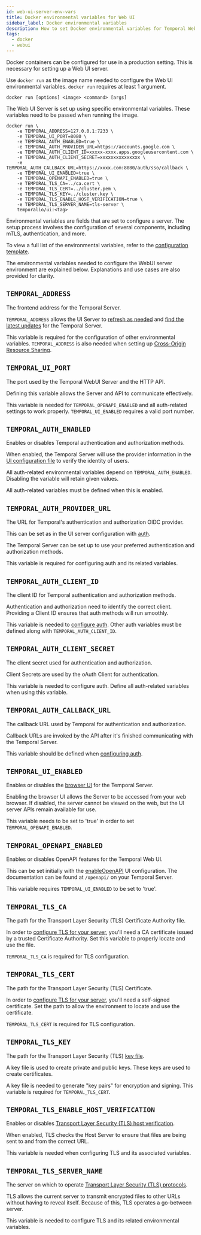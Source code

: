 ```yaml
---
id: web-ui-server-env-vars
title: Docker environmental variables for Web UI
sidebar_label: Docker environmental variables
description: How to set Docker environmental variables for Temporal Web UI.
tags:
  - docker
  - webui
---
```


Docker containers can be configured for use in a production setting.
This is necessary for setting up a Web UI server.

Use `docker run` as the image name needed to configure the Web UI environmental variables.
`docker run` requires at least 1 argument.

`docker run [options] <image> <command> [args]`

The Web UI Server is set up using specific environmental variables.
These variables need to be passed when running the image.

```
docker run \
    -e TEMPORAL_ADDRESS=127.0.0.1:7233 \
    -e TEMPORAL_UI_PORT=8080 \
    -e TEMPORAL_AUTH_ENABLED=true \
    -e TEMPORAL_AUTH_PROVIDER_URL=https://accounts.google.com \
    -e TEMPORAL_AUTH_CLIENT_ID=xxxxx-xxxx.apps.googleusercontent.com \
    -e TEMPORAL_AUTH_CLIENT_SECRET=xxxxxxxxxxxxxxx \
    -e TEMPORAL_AUTH_CALLBACK_URL=https://xxxx.com:8080/auth/sso/callback \
    -e TEMPORAL_UI_ENABLED=true \
    -e TEMPORAL_OPENAPI_ENABLED=true \
    -e TEMPORAL_TLS_CA=../ca.cert \
    -e TEMPORAL_TLS_CERT=../cluster.pem \
    -e TEMPORAL_TLS_KEY=../cluster.key \
    -e TEMPORAL_TLS_ENABLE_HOST_VERIFICATION=true \
    -e TEMPORAL_TLS_SERVER_NAME=tls-server \
    temporalio/ui:<tag>
```

Environmental variables are fields that are set to configure a server. The setup process involves the configuration of several components, including mTLS, authentication, and more.

To view a full list of the environmental variables, refer to the [configuration template](https://github.com/temporalio/ui-server/blob/main/docker/config_template.yaml).

The environmental variables needed to configure the WebUI server environment are explained below.
Explanations and use cases are also provided for clarity.

## `TEMPORAL_ADDRESS`

The frontend address for the Temporal Server.

`TEMPORAL_ADDRESS` allows the UI Server to [refresh as needed](/references/ui-configuration#refreshinterval) and [find the latest updates](/references/ui-configuration#notifyonnewversion) for the Temporal Server.

This variable is required for the configuration of other environmental variables.
`TEMPORAL_ADDRESS` is also needed when setting up [Cross-Origin Resource Sharing](/references/ui-configuration#cors).

## `TEMPORAL_UI_PORT`

The port used by the Temporal WebUI Server and the HTTP API.

Defining this variable allows the Server and API to communicate effectively.

This variable is needed for `TEMPORAL_OPENAPI_ENABLED` and all auth-related settings to work properly.
`TEMPORAL_UI_ENABLED` requires a valid port number.

## `TEMPORAL_AUTH_ENABLED`

Enables or disables Temporal authentication and authorization methods.

When enabled, the Temporal Server will use the provider information in the [UI configuration file](/references/ui-configuration#auth) to verify the identity of users.

All auth-related environmental variables depend on `TEMPORAL_AUTH_ENABLED`.
Disabling the variable will retain given values.

All auth-related variables must be defined when this is enabled.

## `TEMPORAL_AUTH_PROVIDER_URL`

The URL for Temporal's authentication and authorization OIDC provider.

This can be set as in the UI server configuration with [auth](/references/ui-configuration#auth).

The Temporal Server can be set up to use your preferred authentication and authorization methods.

This variable is required for configuring auth and its related variables.

## `TEMPORAL_AUTH_CLIENT_ID`

The client ID for Temporal authentication and authorization methods.

Authentication and authorization need to identify the correct client.
Providing a Client ID ensures that auth methods will run smoothly.

This variable is needed to [configure auth](/references/ui-configuration#auth).
Other auth variables must be defined along with `TEMPORAL_AUTH_CLIENT_ID`.

## `TEMPORAL_AUTH_CLIENT_SECRET`

The client secret used for authentication and authorization.

Client Secrets are used by the oAuth Client for authentication.

This variable is needed to configure auth.
Define all auth-related variables when using this variable.

## `TEMPORAL_AUTH_CALLBACK_URL`

The callback URL used by Temporal for authentication and authorization.

Callback URLs are invoked by the API after it's finished communicating with the Temporal Server.

This variable should be defined when [configuring auth](/references/ui-configuration#auth).

## `TEMPORAL_UI_ENABLED`

Enables or disables the [browser UI](/references/ui-configuration#enableui) for the Temporal Server.

Enabling the browser UI allows the Server to be accessed from your web browser.
If disabled, the server cannot be viewed on the web, but the UI server APIs remain available for use.

This variable needs to be set to 'true' in order to set `TEMPORAL_OPENAPI_ENABLED`.

## `TEMPORAL_OPENAPI_ENABLED`

Enables or disables OpenAPI features for the Temporal Web UI.

This can be set initially with the [enableOpenAPI](/references/ui-configuration#enableopenapi) UI configuration.
The documentation can be found at `/openapi/` on your Temporal Server.

This variable requires `TEMPORAL_UI_ENABLED` to be set to 'true'.

## `TEMPORAL_TLS_CA`

The path for the Transport Layer Security (TLS) Certificate Authority file.

In order to [configure TLS for your server](/references/ui-configuration#tls), you'll need a CA certificate issued by a trusted Certificate Authority.
Set this variable to properly locate and use the file.

`TEMPORAL_TLS_CA` is required for TLS configuration.

## `TEMPORAL_TLS_CERT`

The path for the Transport Layer Security (TLS) Certificate.

In order to [configure TLS for your server](/references/ui-configuration#tls), you'll need a self-signed certificate.
Set the path to allow the environment to locate and use the certificate.

`TEMPORAL_TLS_CERT` is required for TLS configuration.

## `TEMPORAL_TLS_KEY`

The path for the Transport Layer Security (TLS) [key file](/references/ui-configuration#tls).

A key file is used to create private and public keys.
These keys are used to create certificates.

A key file is needed to generate "key pairs" for encryption and signing.
This variable is required for `TEMPORAL_TLS_CERT`.

## `TEMPORAL_TLS_ENABLE_HOST_VERIFICATION`

Enables or disables [Transport Layer Security (TLS) host verification](/references/ui-configuration#tls).

When enabled, TLS checks the Host Server to ensure that files are being sent to and from the correct URL.

This variable is needed when configuring TLS and its associated variables.

## `TEMPORAL_TLS_SERVER_NAME`

The server on which to operate [Transport Layer Security (TLS) protocols](/references/ui-configuration#tls).

TLS allows the current server to transmit encrypted files to other URLs without having to reveal itself.
Because of this, TLS operates a go-between server.

This variable is needed to configure TLS and its related environmental variables.
